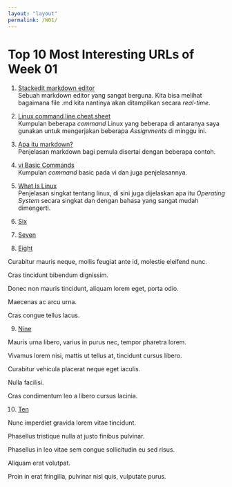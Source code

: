 ```yaml
---
layout: "layout"
permalink: /W01/
---
```


# Top 10 Most Interesting URLs of Week 01

1.  [Stackedit markdown editor](https://stackedit.io/app#)<br>
Sebuah markdown editor yang sangat berguna. Kita bisa melihat bagaimana file .md kita nantinya akan ditampilkan secara *real-time*.

2.  [Linux command line cheat sheet](https://cheatography.com/davechild/cheat-sheets/linux-command-line/)<br>
Kumpulan beberapa *command* Linux yang beberapa di antaranya saya gunakan untuk mengerjakan beberapa *Assignments* di minggu ini.

3.  [Apa itu markdown?](https://www.petanikode.com/markdown-pemula/)<br>
Penjelasan markdown bagi pemula disertai dengan beberapa contoh.

4.  [vi Basic Commands](https://en.wikipedia.org/wiki/4)<br>
Kumpulan *command* basic pada vi dan juga penjelasannya.


5.  [What Is Linux](https://www.linux.com/what-is-linux/)<br>
Penjelasan singkat tentang linux, di sini juga dijelaskan apa itu *Operating System* secara singkat dan dengan bahasa yang sangat mudah dimengerti.

6.  [Six](https://en.wikipedia.org/wiki/6)<br>
  

7.  [Seven](https://en.wikipedia.org/wiki/7)<br>
  

8.  [Eight](https://en.wikipedia.org/wiki/8)<br>

Curabitur mauris neque, mollis feugiat ante id, molestie eleifend nunc.

Cras tincidunt bibendum dignissim.

Donec non mauris tincidunt, aliquam lorem eget, porta odio.

Maecenas ac arcu urna.

Cras congue tellus lacus.

  

9.  [Nine](https://en.wikipedia.org/wiki/9)<br>

Mauris urna libero, varius in purus nec, tempor pharetra lorem.

Vivamus lorem nisi, mattis ut tellus at, tincidunt cursus libero.

Curabitur vehicula placerat neque eget iaculis.

Nulla facilisi.

Cras condimentum leo a libero cursus lacinia.

  

10.  [Ten](https://en.wikipedia.org/wiki/10)<br>

Nunc imperdiet gravida lorem vitae tincidunt.

Phasellus tristique nulla at justo finibus pulvinar.

Phasellus in leo vitae sem congue sollicitudin eu sed risus.

Aliquam erat volutpat.

Proin in erat fringilla, pulvinar nisl quis, vulputate purus.